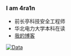 ### I am 4ra1n
- 前长亭科技安全工程师
- 华北电力大学本科在读
- [我的博客](https://www.anquanke.com/member/160459)

[![Data](https://github-readme-stats.vercel.app/api?username=EmYiQing)]()
